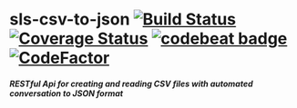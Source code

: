 # sls-csv-to-json [![Build Status](https://travis-ci.com/akshitgupta1996/sls-csv-to-json.svg?branch=master)](https://travis-ci.com/akshitgupta1996/sls-csv-to-json) [![Coverage Status](https://coveralls.io/repos/github/akshitgupta1996/sls-csv-to-json/badge.svg)](https://coveralls.io/github/akshitgupta1996/sls-csv-to-json?branch=master) <a href="https://codebeat.co/projects/github-com-akshitgupta1996-sls-csv-to-json-master"><img alt="codebeat badge" src="https://codebeat.co/badges/9005cfde-e0cf-43e2-a826-c1eb322e6dd0" /></a> [![CodeFactor](https://www.codefactor.io/repository/github/akshitgupta1996/sls-csv-to-json/badge)](https://www.codefactor.io/repository/github/akshitgupta1996/sls-csv-to-json)


##### RESTful Api for creating and reading CSV files with automated conversation to JSON format
